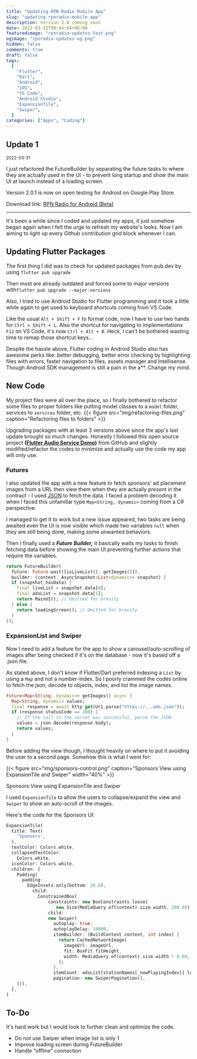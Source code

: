 ```yaml
---
title: "Updating RPN Radio Mobile App"
slug: "updating-rpnradio-mobile-app"
description: Version 2.0 coming soon
date: 2022-03-31T00:44:04+08:00
featuredimage: "rpnradio-updates-feat.png"
ogimage: "rpnradio-updates-og.png"
hidden: false
comments: true
draft: false
tags:
  [
    "Flutter",
    "Dart",
    "Android",
    "iOS",
    "VS Code",
    "Android Studio",
    "ExpansionTile",
    "Swiper",
  ]
categories: ["Apps", "Coding"]
---
```


## Update 1

<small>2022-03-31</small>

I just refactored the FutureBuilder by separating the future tasks to where they are actually used in the UI - to prevent long startup and show the main UI at launch instead of a loading screen.

Version 2.0.1 is now on open testing for Android on Google Play Store.

Download link: [RPN Radio for Android (Beta)](https://play.google.com/store/apps/details?id=com.rpnradio.radiov1&hl=en&gl=US)

<hr>

It's been a while since I coded and updated my apps, it just somehow began again when I felt the urge to refresh my website's looks. Now I am aiming to light up every Github contribution grid block whenever I can.

## Updating Flutter Packages

The first thing I did was to check for updated packages from pub.dev by using <code>flutter pub upgrade</code>

Then most are already outdated and forced some to major versions with<code>flutter pub upgrade --major-versions</code>

Also, I tried to use Android Studio for Flutter programming and it took a little while again to get used to keyboard shortcuts coming from VS Code.

Like the usual <code>Alt + Shift + F</code> to format code, now I have to use two hands for <code>Ctrl + Shift + L</code>. Also the shortcut for navigating to implementations <code>F12</code> on VS Code, it's now <code>Ctrl + Alt + B</code>. Heck, I can't be bothered wasting time to remap those shortcut keys...

Despite the hassle above, Flutter coding in Android Studio also has awesome perks like: better debugging, better error checking by highlighting files with errors, faster navigation to files, assets manager and Intellisense. Though Android SDK management is still a pain in the a\*\*. Change my mind.

## New Code

My project files were all over the place, so I finally bothered to refactor some files to proper folders like putting model classes to a <code>model</code> folder, services to <code>services</code> folder, etc.
{{< figure src="img/refactoring-files.png" caption="Refactoring files to folders"  >}}

Upgrading packages with at least 3 versions above since the app's last update brought so much changes. Honestly I followed this open source project **([Flutter Audio Service Demo](https://github.com/suragch/flutter_audio_service_demo))** from GitHub and slightly modified/refactor the codes to minimize and actually use the code my app will only use.

### Futures

I also updated the app with a new feature to fetch sponsors' ad placement images from a URL then view them when they are actually _present_ in the contract - I used [JSON](https://www.json.org/json-en.html) to fetch the data. I faced a problem decoding it when I faced this unfamiliar type <code>Map<String, dynamic></code> coming from a C# perspective.

I managed to get it to work but a new issue appeared, two tasks are being awaited even the UI is now visible which made two variables <code>null</code> when they are still being done, making some unwanted behaviors.

Then I finally used a **_Future Builder,_** it basically waits my tasks to finish fetching data before showing the main UI preventing further actions that require the variables.

```dart
return FutureBuilder(
  future: Future.wait([isLiveList(), getImages()]),
  builder: (context, AsyncSnapshot<List<dynamic>> snapshot) {
  if (snapshot.hasData) {
    final liveList = snapshot.data[0];
    final adsList = snapshot.data[1];
    return MainUI(); // Omitted for brevity
  } else {
    return loadingScreen(); // Omitted for brevity
  }
});
```

### ExpansionList and Swiper

Now I need to add a feature for the app to show a carousel/auto-scrolling of images after being checked if it's on the database - now it's based off a .json file.

As stated above, I don't know if Flutter/Dart preferred indexing a <code>List</code> by using a <code>Map</code> and not a number-index. So I poorly crammed the codes online to fetch the json, decode to objects, index, and list the image names.

```dart
Future<Map<String, dynamic>> getImages() async {
  Map<String, dynamic> values;
  final response = await http.get(Uri.parse("https://...ads.json"));
  if (response.statusCode == 200) {
    // If the call to the server was successful, parse the JSON
    values = json.decode(response.body);
    return values;
  }
}
```

Before adding the view though, I thought heavily on where to put it avoiding the user to a second page. Somehow this is what I went for:

{{< figure src="img/sponsors-control.png" caption="Sponsors View using ExpansionTile and Swiper" width="40%" >}}

Sponsors View using ExpansionTile and Swiper

I used <code>ExpansionTile</code> to allow the users to collapse/expand the view and <code>Swiper</code> to show an auto-scroll of the images.

Here's the code for the Sponsors UI:

```dart
ExpansionTile(
  title: Text(
    'Sponsors',
  ),
  textColor: Colors.white,
  collapsedTextColor:
    Colors.white,
  iconColor: Colors.white,
  children: [
    Padding(
      padding:
        EdgeInsets.only(bottom: 20.0),
          child:
            ConstrainedBox(
                constraints: new BoxConstraints.loose(
                   new Size(MediaQuery.of(context).size.width, 280.0)),
                child:
                new Swiper(
                  autoplay: true,
                  autoplayDelay: 10000,
                  itemBuilder: (BuildContext context, int index) {
                    return CachedNetworkImage(
                      imageUrl: imageUrl,
                      fit: BoxFit.fitHeight,
                      width: MediaQuery.of(context).size.width * 0.60,
                    );
                  },
                  itemCount: adsList[stationNames[_nowPlayingIndex]].length,
                  pagination: new SwiperPagination(),
    ))),
  ],
)
```

## To-Do

It's hard work but I would look to further clean and optimize the code.

- Do not use Swiper when image list is only 1
- Improve loading screen during FutureBuilder
- Handle “offline” connection
